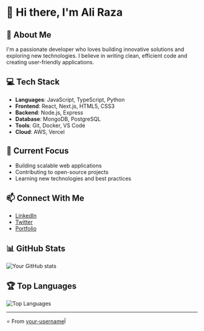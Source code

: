 # 👋 Hi there, I'm Ali Raza

## 🚀 About Me
I'm a passionate developer who loves building innovative solutions and exploring new technologies. I believe in writing clean, efficient code and creating user-friendly applications.

## 💻 Tech Stack
- **Languages**: JavaScript, TypeScript, Python
- **Frontend**: React, Next.js, HTML5, CSS3
- **Backend**: Node.js, Express
- **Database**: MongoDB, PostgreSQL
- **Tools**: Git, Docker, VS Code
- **Cloud**: AWS, Vercel

## 🌟 Current Focus
- Building scalable web applications
- Contributing to open-source projects
- Learning new technologies and best practices



## 📫 Connect With Me
- [LinkedIn]([https://www.linkedin.com/in/ali-raza-4a3284164/])
- [Twitter](https://twitter.com/raza_kontakt)
- [Portfolio]([https://your-portfolio.com](https://my-cv-b154e.web.app/))

## 📊 GitHub Stats
![Your GitHub stats](https://github-readme-stats.vercel.app/api?username=aliraza401&show_icons=true&theme=radical)

## 🏆 Top Languages
![Top Languages](https://github-readme-stats.vercel.app/api/top-langs/?username=aliraza401&layout=compact&theme=radical)

---
⭐️ From [your-username](https://github.com/your-username)Ï

